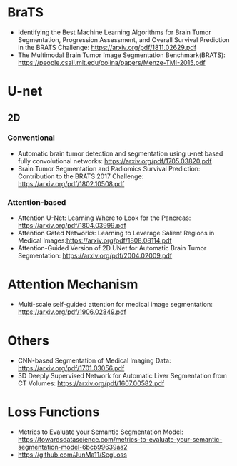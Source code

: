 # BraTS
* Identifying the Best Machine Learning Algorithms for Brain Tumor
Segmentation, Progression Assessment, and Overall Survival
Prediction in the BRATS Challenge: https://arxiv.org/pdf/1811.02629.pdf
* The Multimodal Brain Tumor Image Segmentation Benchmark(BRATS): https://people.csail.mit.edu/polina/papers/Menze-TMI-2015.pdf

# U-net 
## 2D
### Conventional 
* Automatic brain tumor detection and segmentation using u-net based fully convolutional networks: https://arxiv.org/pdf/1705.03820.pdf 
* Brain Tumor Segmentation and Radiomics Survival Prediction: Contribution to the BRATS 2017 Challenge: https://arxiv.org/pdf/1802.10508.pdf

### Attention-based
* Attention U-Net: Learning Where to Look for the Pancreas: https://arxiv.org/pdf/1804.03999.pdf
* Attention Gated Networks: Learning to Leverage Salient Regions in Medical Images:https://arxiv.org/pdf/1808.08114.pdf 
* Attention-Guided Version of 2D UNet for Automatic Brain Tumor Segmentation: https://arxiv.org/pdf/2004.02009.pdf 

# Attention Mechanism 
* Multi-scale self-guided attention for medical image segmentation: https://arxiv.org/pdf/1906.02849.pdf 

# Others
* CNN-based Segmentation of Medical Imaging Data: https://arxiv.org/pdf/1701.03056.pdf
* 3D Deeply Supervised Network for Automatic
Liver Segmentation from CT Volumes: https://arxiv.org/pdf/1607.00582.pdf

# Loss Functions
* Metrics to Evaluate your Semantic Segmentation Model: https://towardsdatascience.com/metrics-to-evaluate-your-semantic-segmentation-model-6bcb99639aa2
* https://github.com/JunMa11/SegLoss
